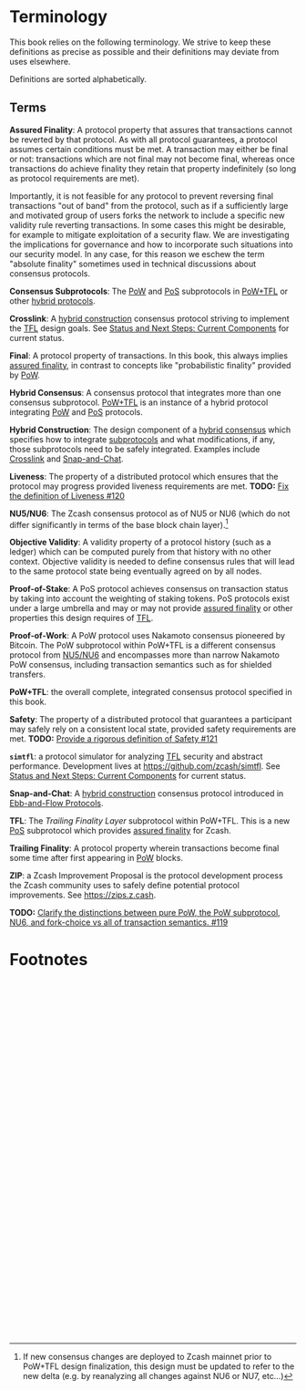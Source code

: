 # Terminology

This book relies on the following terminology. We strive to keep these definitions as precise as possible and their definitions may deviate from uses elsewhere.

Definitions are sorted alphabetically.

## Terms

<!-- Unlike true html, it seems `mdbook` requires the span tags to be empty and immediately pre-fix the intended anchor target. -->

<span id="definition-assured-finality"></span>**Assured Finality**: A protocol property that assures that transactions cannot be reverted by that protocol. As with all protocol guarantees, a protocol assumes certain conditions must be met. A transaction may either be final or not: transactions which are not final may not become final, whereas once transactions do achieve finality they retain that property indefinitely (so long as protocol requirements are met).

Importantly, it is not feasible for any protocol to prevent reversing final transactions "out of band" from the protocol, such as if a sufficiently large and motivated group of users forks the network to include a specific new validity rule reverting transactions. In some cases this might be desirable, for example to mitigate exploitation of a security flaw. We are investigating the implications for governance and how to incorporate such situations into our security model. In any case, for this reason we eschew the term "absolute finality" sometimes used in technical discussions about consensus protocols.

<span id="definition-consensus-subprotocols"></span>**Consensus Subprotocols**: The [PoW](#definition-pow) and [PoS](#defintion-pos) subprotocols in [PoW+TFL](#definition-pow-tfl) or other [hybrid protocols](#definition-hybrid-consensus).

<span id="definition-crosslink"></span>**Crosslink**: A [hybrid construction](#definition-hybrid-construction) consensus protocol striving to implement the [TFL](#definition-tfl) design goals. See [Status and Next Steps: Current Components](./introduction/status-and-next-steps.md#current-components) for current status.

<span id="definition-final"></span>**Final**: A protocol property of transactions. In this book, this always implies [assured finality](#definition-assured-finality), in contrast to concepts like "probabilistic finality" provided by [PoW](#definition-pow).

<span id="definition-hybrid-consensus"></span>**Hybrid Consensus**: A consensus protocol that integrates more than one consensus subprotocol. [PoW+TFL](#definition-pow-tfl) is an instance of a hybrid protocol integrating [PoW](#definition-pow) and [PoS](#definition-pos) protocols.

<span id="definition-hybrid-construction"></span>**Hybrid Construction**: The design component of a [hybrid consensus](#defintion-hybrid-consensus) which specifies how to integrate [subprotocols](#definition-consensus-subprotocols) and what modifications, if any, those subprotocols need to be safely integrated. Examples include [Crosslink](#definition-crosslink) and [Snap-and-Chat](#definition-snap-and-chat).

<span id="definition-liveness"></span>**Liveness**: The property of a distributed protocol which ensures that the protocol may progress provided liveness requirements are met. **TODO:** [Fix the definition of Liveness #120](https://github.com/Electric-Coin-Company/tfl-book/issues/120)

<span id="definition-nu5nu6"></span>**NU5/NU6**: The Zcash consensus protocol as of NU5 or NU6 (which do not differ significantly in terms of the base block chain layer).[^new-mainnet-precursors]

<span id="definition-objective-validity"></span>**Objective Validity**: A validity property of a protocol history (such as a ledger) which can be computed purely from that history with no other context. Objective validity is needed to define consensus rules that will lead to the same protocol state being eventually agreed on by all nodes.

<span id="definition-pos"></span>**Proof-of-Stake**: A PoS protocol achieves consensus on transaction status by taking into account the weighting of staking tokens. PoS protocols exist under a large umbrella and may or may not provide [assured finality](#definition-assured-finality) or other properties this design requires of [TFL](#definition-tfl).

<span id="definition-pow"></span>**Proof‑of‑Work**: A PoW protocol uses Nakamoto consensus pioneered by Bitcoin. The PoW subprotocol within PoW+TFL is a different consensus protocol from [NU5/NU6](#definition-nu5nu6) and encompasses more than narrow Nakamoto PoW consensus, including transaction semantics such as for shielded transfers.

<span id="definition-pow-tfl"></span>**PoW+TFL**: the overall complete, integrated consensus protocol specified in this book.

<span id="definition-safety"></span>**Safety**: The property of a distributed protocol that guarantees a participant may safely rely on a consistent local state, provided safety requirements are met. **TODO:** [Provide a rigorous definition of Safety #121](https://github.com/Electric-Coin-Company/tfl-book/issues/121)

<span id="definition-simtfl"></span>**`simtfl`**: a protocol simulator for analyzing [TFL](#definition-tfl) security and abstract performance. Development lives at <https://github.com/zcash/simtfl></span>. See [Status and Next Steps: Current Components](./introduction/status-and-next-steps.md#current-components) for current status.

<span id="definition-snap-and-chat"></span>**Snap-and-Chat**: A [hybrid construction](#definition-hybrid-construction) consensus protocol introduced in [Ebb-and-Flow Protocols](./references.md#ebb-and-flow-protocols).

<span id="definition-tfl"></span>**TFL**: The *Trailing Finality Layer* subprotocol within PoW+TFL. This is a new [PoS](#definition-pos) subprotocol which provides [assured finality](#definition-assured-finality) for Zcash.

<span id="definition-trailing-finality"></span>**Trailing Finality**: A protocol property wherein transactions become final some time after first appearing in [PoW](#definition-pow) blocks.

<span id="definition-zip"></span>**ZIP**: a Zcash Improvement Proposal is the protocol development process the Zcash community uses to safely define potential protocol improvements. See <https://zips.z.cash></span>.

**TODO:** [Clarify the distinctions between pure PoW, the PoW subprotocol, NU6, and fork-choice vs all of transaction semantics. #119](https://github.com/Electric-Coin-Company/tfl-book/issues/119)

# Footnotes

[^new-mainnet-precursors]: If new consensus changes are deployed to Zcash mainnet prior to PoW+TFL design finalization, this design must be updated to refer to the new delta (e.g. by reanalyzing all changes against NU6 or NU7, etc…)

<!-- This trailing whitespace ensures that readers who follow a link to a definition will always see that term at the top of their view. -->
<pre>







































</pre>
